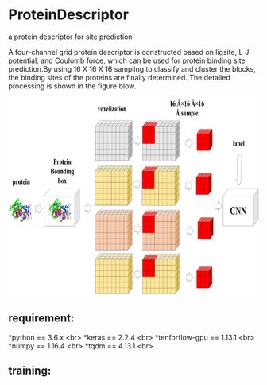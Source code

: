 # ProteinDescriptor
a protein descriptor for site prediction

A four-channel grid protein descriptor is constructed based on ligsite, L-J potential, and Coulomb force, which can be used for protein binding site prediction.By using 16 X 16 X 16 sampling to classify and cluster the blocks, the binding sites of the proteins are finally determined. The detailed processing is shown in the figure blow.

<div align=center><img width="700" height="400" src="https://github.com/595693085/ProteinDescriptor/blob/master/docs/figure1.jpg"/></div>


## requirement:
*python == 3.6.x \<br>
*keras == 2.2.4 \<br>
*tenforflow-gpu == 1.13.1 \<br>
*numpy == 1.16.4 \<br>
*tqdm == 4.13.1 \<br>


## training:



